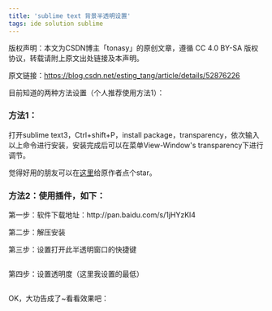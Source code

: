 ```yaml
---
title: 'sublime text 背景半透明设置'
tags: ide solution sublime
---
```



版权声明：本文为CSDN博主「tonasy」的原创文章，遵循 CC 4.0 BY-SA 版权协议，转载请附上原文出处链接及本声明。

原文链接：https://blog.csdn.net/esting_tang/article/details/52876226

<div class="htmledit_views" id="content_views">
                                            <p>目前知道的两种方法设置（个人推荐使用方法1）：</p>

<h3>方法1：</h3>

<p>打开sublime text3，Ctrl+shift+P，install package，transparency，依次输入以上命令进行安装，安装完成后可以在菜单View-Window's transparency下进行调节。</p>

<p>觉得好用的朋友可以在<a href="https://github.com/vhanla/SublimeTextTrans" rel="nofollow" data-token="31baa5c269a03297b6d8ab40099432e7">这里</a>给原作者点个star。</p>

<h3>方法2：使用插件，如下：</h3>

<p>第一步：软件下载地址：http://pan.baidu.com/s/1jHYzKl4</p>

<p>第二步：解压安装</p>

<p>第三步：设置打开此半透明窗口的快捷键</p>

<p><img alt="" class="has" src="https://img-blog.csdn.net/20161020200214175"></p>

<p>第四步：设置透明度（这里我设置的最低）</p>

<p><img alt="" class="has" src="https://img-blog.csdn.net/20161020200253335"></p>

<p>OK，大功告成了~看看效果吧：</p>

<p><img alt="" class="has" src="https://img-blog.csdn.net/20161020200357192"></p>

<p>&nbsp;</p>                                    </div>